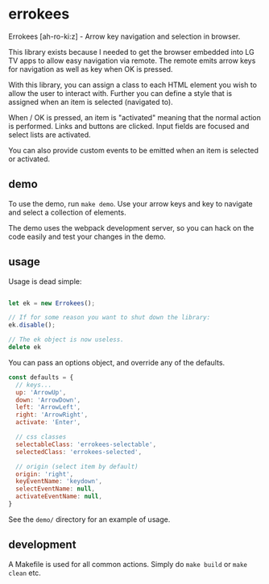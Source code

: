 # errokees
Errokees [ah-ro-ki:z] - Arrow key navigation and selection in browser.

This library exists because I needed to get the browser embedded into LG TV apps to allow easy navigation via remote. The remote emits arrow keys for navigation as well as <enter> key when OK is pressed.

With this library, you can assign a class to each HTML element you wish to allow the user to interact with. Further you can define a style that is assigned when an item is selected (navigated to).

When <enter> / OK is pressed, an item is "activated" meaning that the normal action is performed. Links and buttons are clicked. Input fields are focused and select lists are activated.

You can also provide custom events to be emitted when an item is selected or activated.

## demo

To use the demo, run `make demo`. Use your arrow keys and <enter> key to navigate and select a collection of elements.

The demo uses the webpack development server, so you can hack on the code easily and test your changes in the demo.

## usage

Usage is dead simple:

```javascript

let ek = new Errokees();

// If for some reason you want to shut down the library:
ek.disable();

// The ek object is now useless.
delete ek
```

You can pass an options object, and override any of the defaults.

```javascript
const defaults = {
  // keys...
  up: 'ArrowUp',
  down: 'ArrowDown',
  left: 'ArrowLeft',
  right: 'ArrowRight',
  activate: 'Enter',

  // css classes
  selectableClass: 'errokees-selectable',
  selectedClass: 'errokees-selected',

  // origin (select item by default)
  origin: 'right',
  keyEventName: 'keydown',
  selectEventName: null,
  activateEventName: null,
}
```

See the `demo/` directory for an example of usage.

## development

A Makefile is used for all common actions. Simply do `make build` or `make clean` etc.
